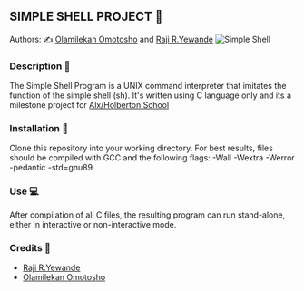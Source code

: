 ## SIMPLE SHELL PROJECT :file_folder:

Authors: ✍️ [Olamilekan Omotosho](https://github.com/Olamilekan002) and [Raji R.Yewande](https://github.com/wandexdev)
![Simple Shell](https://thumbs.dreamstime.com/z/programming-language-c-shell-inscription-background-computer-code-modern-digital-technologies-training-154422384.jpg)

### Description 💁
The Simple Shell Program is a UNIX command interpreter that imitates the function of the simple shell (sh). It's written using C language only and its a milestone project for [Alx/Holberton School](https://www.alxafrica.com)

### Installation :running:
Clone this repository into your working directory. For best results, files should be compiled with GCC and the following flags: -Wall -Wextra -Werror -pedantic -std=gnu89

### Use 💻
After compilation of all C files, the resulting program can run stand-alone, either in interactive or non-interactive mode.

### Credits :rocket:
* [Raji R.Yewande](https://github.com/wandexdev)
* [Olamilekan Omotosho](https://github.com/Olamilekan002)
